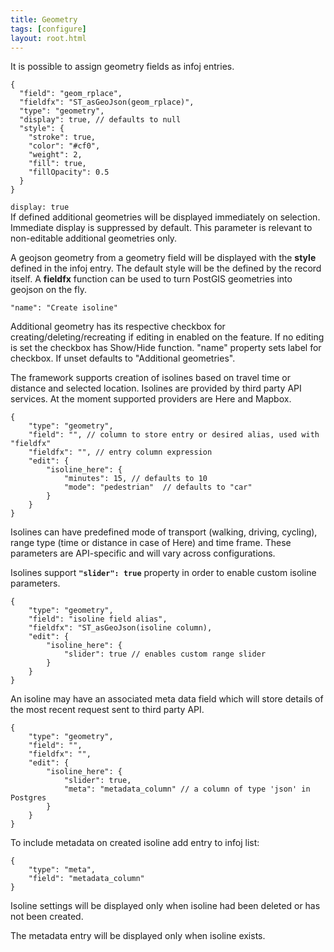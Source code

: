 ```yaml
---
title: Geometry
tags: [configure]
layout: root.html
---
```

It is possible to assign geometry fields as infoj entries.

```text
{
  "field": "geom_rplace",
  "fieldfx": "ST_asGeoJson(geom_rplace)",
  "type": "geometry",
  "display": true, // defaults to null
  "style": {
    "stroke": true,
    "color": "#cf0",
    "weight": 2,
    "fill": true,
    "fillOpacity": 0.5
  }
}
```

```display: true```  
If defined additional geometries will be displayed immediately on selection. Immediate display is suppressed by default. This parameter is relevant to non-editable additional geometries only.

A geojson geometry from a geometry field will be displayed with the **style** defined in the infoj entry. The default style will be the defined by the record itself. A **fieldfx** function can be used to turn PostGIS geometries into geojson on the fly.

```text
"name": "Create isoline"
```

Additional geometry has its respective checkbox for creating/deleting/recreating if editing in enabled on the feature. If no editing is set the checkbox has Show/Hide function. "name" property sets label for checkbox. If unset defaults to "Additional geometries". 

The framework supports creation of isolines based on travel time or distance and selected location.
Isolines are provided by third party API services.
At the moment supported providers are Here and Mapbox.

```text
{
	"type": "geometry",
	"field": "", // column to store entry or desired alias, used with "fieldfx"
	"fieldfx": "", // entry column expression
	"edit": {
	    "isoline_here": {
	        "minutes": 15, // defaults to 10
	        "mode": "pedestrian"  // defaults to "car"
	    }
    }
}
```

Isolines can have predefined mode of transport (walking, driving, cycling), range type (time or distance in case of Here) and time frame. These parameters are API-specific and will vary across configurations.

Isolines support **`"slider": true`** property in order to enable custom isoline parameters. 

```text
{
	"type": "geometry",
	"field": "isoline field alias",
	"fieldfx": "ST_asGeoJson(isoline column),
	"edit": {
	    "isoline_here": {
	        "slider": true // enables custom range slider
	    }
    }
}
```

An isoline may have an associated meta data field which will store details of the most recent request sent to third party API.

```text
{
	"type": "geometry",
	"field": "",
	"fieldfx": "",
	"edit": {
	    "isoline_here": {
	        "slider": true,
	        "meta": "metadata_column" // a column of type 'json' in Postgres
	    }
    }
}
```

To include metadata on created isoline add entry to infoj list:

```text
{
	"type": "meta",
	"field": "metadata_column"
}
```

Isoline settings will be displayed only when isoline had been deleted or has not been created.

The metadata entry will be displayed only when isoline exists.